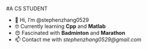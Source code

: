 #A CS STUDENT
- 👋 Hi, I’m @stephenzhang0529
- 🤓 Currently learning **Cpp** and **Matlab**
- 😍 Fascinated with **Badminton** and **Marathon**
- 📫 Contact me with _stephenzhang0529@gmail.com_

<!---
stephenzhang0529/stephenzhang0529 is a ✨ special ✨ repository because its `README.md` (this file) appears on your GitHub profile.
You can click the Preview link to take a look at your changes.
--->
